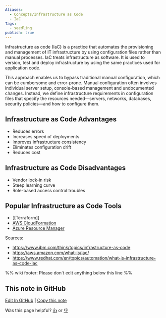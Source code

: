 ```yaml
---
Aliases:
  - Concepts/Infrastructure as Code
  - IaC
Tags:
  - seedling
publish: true
---
```


Infrastructure as code (IaC) is a practice that automates the provisioning and management of IT infrastructure by using configuration files rather than manual processes. IaC treats infrastructure as software. It is used to version, test and deploy infrastructure by using the same practices used for application code.

This approach enables us to bypass traditional manual configuration, which can be cumbersome and error-prone. Manual configuration often involves individual server setup, console-based management and undocumented changes. Instead, we define infrastructure requirements in configuration files that specify the resources needed—servers, networks, databases, security policies—and how to configure them.

## Infrastructure as Code Advantages

- Reduces errors
- Increases speed of deployments
- Improves infrastructure consistency
- Eliminates configuration drift
- Reduces cost

## Infrastructure as Code Disadvantages

- Vendor lock-in risk
- Steep learning curve
- Role-based access control troubles

## Popular Infrastructure as Code Tools

- [[Terraform]]
- [AWS CloudFormation](https://aws.amazon.com/cloudformation/)
- [Azure Resource Manager](https://azure.microsoft.com/en-us/get-started/azure-portal/resource-manager)

Sources:

- https://www.ibm.com/think/topics/infrastructure-as-code
- https://aws.amazon.com/what-is/iac/
- https://www.redhat.com/en/topics/automation/what-is-infrastructure-as-code-iac

%% wiki footer: Please don't edit anything below this line %%

## This note in GitHub

<span class="git-footer">[Edit In GitHub](https://github.dev/data-engineering-community/data-engineering-wiki/blob/main/Concepts/Software%20Engineering/Infrastructure%20as%20Code.md "git-hub-edit-note") | [Copy this note](https://raw.githubusercontent.com/data-engineering-community/data-engineering-wiki/main/Concepts/Software%20Engineering/Infrastructure%20as%20Code.md "git-hub-copy-note")</span>

<span class="git-footer">Was this page helpful?
[👍](https://tally.so/r/mOaxjk?rating=Yes&url=https://dataengineering.wiki/Concepts/Software%20Engineering/Infrastructure%20as%20Code) or [👎](https://tally.so/r/mOaxjk?rating=No&url=https://dataengineering.wiki/Concepts/Software%20Engineering/Infrastructure%20as%20Code)</span>
